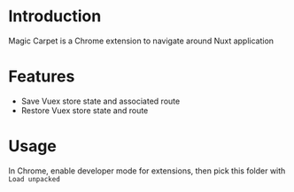 # Introduction
Magic Carpet is a Chrome extension to navigate around Nuxt application

# Features

* Save Vuex store state and associated route
* Restore Vuex store state and route

# Usage

In Chrome, enable developer mode for extensions, then pick this folder with `Load unpacked`